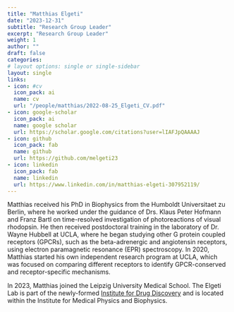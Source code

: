```yaml
---
title: "Matthias Elgeti"
date: "2023-12-31"
subtitle: "Research Group Leader"
excerpt: "Research Group Leader"
weight: 1
author: ""
draft: false
categories:
# layout options: single or single-sidebar
layout: single
links:
- icon: #cv
  icon_pack: ai
  name: cv
  url: "/people/matthias/2022-08-25_Elgeti_CV.pdf"
- icon: google-scholar
  icon_pack: ai
  name: google scholar
  url: https://scholar.google.com/citations?user=lIAFJpQAAAAJ
- icon: github
  icon_pack: fab
  name: github
  url: https://github.com/melgeti23
- icon: linkedin
  icon_pack: fab
  name: linkedin
  url: https://www.linkedin.com/in/matthias-elgeti-307952119/
---
```


Matthias received his PhD in Biophysics from the Humboldt Universitaet zu Berlin, where he worked under the guidance of Drs. Klaus Peter Hofmann and Franz Bartl on time-resolved investigation of photoreactions of visual rhodopsin. He then received postdoctoral training in the laboratory of Dr. Wayne Hubbell at UCLA, where he began studying other G protein coupled receptors (GPCRs), such as the beta-adrenergic and angiotensin receptors, using electron paramagnetic resonance (EPR) spectroscopy. In 2020, Matthias started his own independent research program at UCLA, which was focused on comparing different receptors to identify GPCR-conserved and receptor-specific mechanisms. 

In 2023, Matthias joined the Leipzig University Medical School. The Elgeti Lab is part of the newly-formed [Institute for Drug Discovery](https://www.uniklinikum-leipzig.de/einrichtungen/wirkstoffentwicklung) and is located within the Institute for Medical Physics and Biophysics.